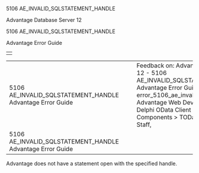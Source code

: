 5106 AE\_INVALID\_SQLSTATEMENT\_HANDLE




Advantage Database Server 12  

5106 AE\_INVALID\_SQLSTATEMENT\_HANDLE

Advantage Error Guide

|  |
| --- |
|  |

|  |  |  |  |  |
| --- | --- | --- | --- | --- |
| 5106 AE\_INVALID\_SQLSTATEMENT\_HANDLE  Advantage Error Guide |  |  | Feedback on: Advantage Database Server 12 - 5106 AE\_INVALID\_SQLSTATEMENT\_HANDLE Advantage Error Guide error\_5106\_ae\_invalid\_sqlstatement\_handle Advantage Web Development > Advantage Delphi OData Client > Delphi OData Components > TODataSet / Dear Support Staff, |  |
| 5106 AE\_INVALID\_SQLSTATEMENT\_HANDLE  Advantage Error Guide |  |  |  |  |

Advantage does not have a statement open with the specified handle.